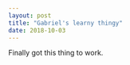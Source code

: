 ```yaml
---
layout: post
title: "Gabriel's learny thingy"
date: 2018-10-03
---
```


Finally got this thing to work. 
